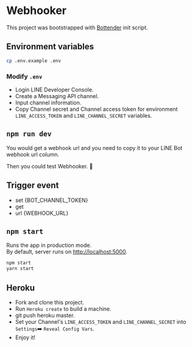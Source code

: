 # Webhooker

This project was bootstrapped with
[Bottender](https://github.com/Yoctol/bottender) init script.

## Environment variables

```bash
cp .env.example .env
```

### Modify `.env`

- Login LINE Developer Console.
- Create a Messaging API channel.
- Input channel information.
- Copy Channel secret and Channel access token for environment `LINE_ACCESS_TOKEN` and `LINE_CHANNEL_SECRET` variables.

## `npm run dev`

You would get a webhook url and you need to copy it to your LINE Bot webhook url column.

Then you could test Webhooker. 🙂

## Trigger event

- set {BOT_CHANNEL_TOKEN}
- get
- url {WEBHOOK_URL}

## `npm start`

Runs the app in production mode.<br>
By default, server runs on [http://localhost:5000](http://localhost:5000).

```sh
npm start
yarn start
```

## Heroku

- Fork and clone this project.
- Run `Heroku create` to build a machine.
- git push heroku master.
- Set your Channel's `LINE_ACCESS_TOKEN` and `LINE_CHANNEL_SECRET` into `Settings`➡️ `Reveal Config Vars`.
- Enjoy it!
